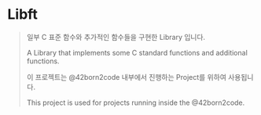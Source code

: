 # Libft

> 일부 C 표준 함수와 추가적인 함수들을  구현한 Library 입니다.
>
> A Library that implements some C standard functions and additional functions.
>
> 이 프로젝트는 @42born2code 내부에서 진행하는 Project를 위하여 사용됩니다. 
>
> This project is used for projects running inside the @42born2code.

